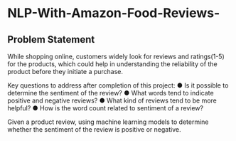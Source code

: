 # NLP-With-Amazon-Food-Reviews-


## Problem Statement
While shopping online, customers widely look for reviews and ratings(1-5) for the products, which could help in understanding the reliability of the product before they initiate a purchase. 

Key questions to address after completion of this project:
● Is it possible to determine the sentiment of the review?
● What words tend to indicate positive and negative reviews?
● What kind of reviews tend to be more helpful?
● How is the word count related to sentiment of a review?

Given a product review, using machine learning models to determine whether the sentiment of the review is positive or negative. 
